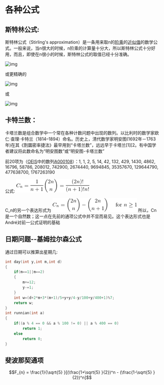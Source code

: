 # 各种公式

## 斯特林公式:

斯特林公式（Stirling's approximation）是一条用来取n的[阶乘](https://baike.baidu.com/item/%E9%98%B6%E4%B9%98)的[近似值](https://baike.baidu.com/item/%E8%BF%91%E4%BC%BC%E5%80%BC)的数学公式。一般来说，当n很大的时候，n阶乘的计算量十分大，所以斯特林公式十分好用，而且，即使在n很小的时候，斯特林公式的取值已经十分准确。

![img](https://gss2.bdstatic.com/-fo3dSag_xI4khGkpoWK1HF6hhy/baike/s%3D112/sign=4aec460be7cd7b89ed6c3e823d264291/4bed2e738bd4b31c19ead27a86d6277f9f2ff819.jpg)

或更精确的

![img](https://gss1.bdstatic.com/-vo3dSag_xI4khGkpoWK1HF6hhy/baike/s%3D149/sign=61f142202e2eb938e86d7ef6ec6385fe/9d82d158ccbf6c81b51c6d29bd3eb13532fa40c3.jpg)

或

![img](https://gss3.bdstatic.com/-Po3dSag_xI4khGkpoWK1HF6hhy/baike/s%3D128/sign=b9538622562c11dfdad1bb215b266255/500fd9f9d72a6059fea7a0db2934349b023bbab8.jpg)

## 卡特兰数：

卡塔兰数是组合数学中一个常在各种计数问题中出现的数列。以比利时的数学家欧仁·查理·卡特兰（1814–1894）命名。历史上，清代数学家明安图(1692年－1763年)在其《割圜密率捷法》最早用到“卡塔兰数”，远远早于卡塔兰[1][2。有中国学者建议将此数命名为“明安图数”或“明安图-卡塔兰数”

前20项为（[OEIS](https://zh.wikipedia.org/wiki/%E6%95%B4%E6%95%B8%E6%95%B8%E5%88%97%E7%B7%9A%E4%B8%8A%E5%A4%A7%E5%85%A8)中的数列[A000108](https://oeis.org/A000108)）：1, 1, 2, 5, 14, 42, 132, 429, 1430, 4862, 16796, 58786, 208012, 742900, 2674440, 9694845, 35357670, 129644790, 477638700, 1767263190

公式:
![](卡特兰1.gif)

C_n的另一个表达形式为
![](卡特兰2.gif)
所以，Cn是一个自然数；这一点在先前的通项公式中并不显而易见。这个表达形式也是André对前一公式证明的基础

## 日期问题--基姆拉尔森公式

通过日期可以推算出星期几:

```cpp
int day(int y,int m,int d)  
{  
    if(m==1||m==2)  
    {  
        m+=12;  
        y-=1;  
    }  
    int w=(d+2*m+3*(m+1)/5+y+y/4-y/100+y/400+1)%7;  
    return w;  
}  
int runnian(int a)  
{  
    if((a % 4 == 0 && a % 100 != 0) || a % 400 == 0)  
        return 1;  
    else  
        return 0;  
}  
```

## 斐波那契通项

$$F_{n} = \frac{1}{\sqrt{5} }[(\frac{1+\sqrt{5} }{2})^n -  (\frac{1-\sqrt{5} }{2})^n]$$

